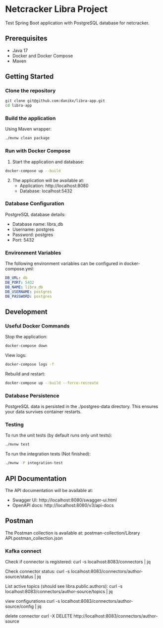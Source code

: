 # Netcracker Libra Project

Test Spring Boot application with PostgreSQL database for netcracker.

## Prerequisites

- Java 17
- Docker and Docker Compose
- Maven

## Getting Started

### Clone the repository
```bash
git clone git@github.com:danikx/libra-app.git
cd libra-app
```

### Build the application
Using Maven wrapper:

```bash
./mvnw clean package
 ```

 ### Run with Docker Compose
1. Start the application and database:
```bash
docker-compose up --build
 ```

2. The application will be available at:
   - Application: http://localhost:8080
   - Database: localhost:5432

### Database Configuration
PostgreSQL database details:

- Database name: libra_db
- Username: postgres
- Password: postgres
- Port: 5432

### Environment Variables
The following environment variables can be configured in docker-compose.yml:

```yaml
DB_URL: db
DB_PORT: 5432
DB_NAME: libra_db
DB_USERNAME: postgres
DB_PASSWORD: postgres
 ```

## Development

### Useful Docker Commands
Stop the application:

```bash
docker-compose down
 ```

View logs:

```bash
docker-compose logs -f
 ```

Rebuild and restart:

```bash
docker-compose up --build --force-recreate
 ```

### Database Persistence
PostgreSQL data is persisted in the ./postgres-data directory. This ensures your data survives container restarts.

### Testing
To run the unit tests (by default runs only unit tests):

```bash
./mvnw test
 ```

To run the integration tests (Not finished):

```bash
./mvnw -P integration-test
 ```


## API Documentation
The API documentation will be available at:

- Swagger UI: http://localhost:8080/swagger-ui.html
- OpenAPI docs: http://localhost:8080/v3/api-docs

## Postman
 The Postman collection is available at: postman-collection/Library API.postman_collection.json



 ### Kafka connect 
 
Check if connector is registered:
curl -s localhost:8083/connectors | jq

Check connector status:
curl -s localhost:8083/connectors/author-source/status | jq

List active topics (should see libra.public.authors):
curl -s localhost:8083/connectors/author-source/topics | jq

view configurations
curl -s localhost:8083/connectors/author-source/config | jq

delete connector
curl -X DELETE http://localhost:8083/connectors/author-source         